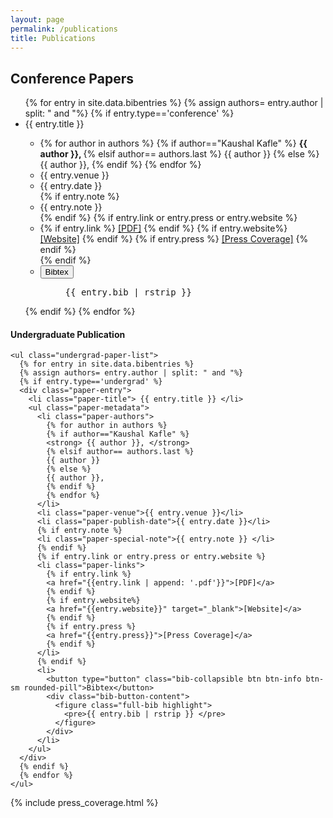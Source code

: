 ```yaml
---
layout: page
permalink: /publications
title: Publications
---
```


<div class="publication-list container">
  <div class="conference-papers">
    <h2>Conference Papers</h2>
    <ul class="conference-paper-list">
      {% for entry in site.data.bibentries %}
      {% assign authors= entry.author | split: " and "%}
      {% if entry.type=='conference' %}
      <div class="paper-entry">
        <li class="paper-title"> {{ entry.title }} </li>
        <ul class="paper-metadata">
          <li class="paper-authors">
            {% for author in authors %}
            {% if author=="Kaushal Kafle" %}
            <strong> {{ author }}, </strong>
            {% elsif author== authors.last %}
            {{ author }}
            {% else %}
            {{ author }},
            {% endif %}
            {% endfor %}
          </li>
          <li class="paper-venue">{{ entry.venue }}</li>
          <li class="paper-publish-date">{{ entry.date }}</li>
          {% if entry.note %}
          <li class="paper-special-note">{{ entry.note }} </li>
          {% endif %}
          {% if entry.link or entry.press or entry.website %}
          <li class="paper-links">
            {% if entry.link %}
            <a href="{{entry.link | append: '.pdf' | relative_url }}">[PDF]</a>
            {% endif %}
            {% if entry.website%}
            <a href="{{entry.website}}" target="_blank">[Website]</a>
            {% endif %}
            {% if entry.press %}
            <a href="{{entry.press}}">[Press Coverage]</a>
            {% endif %}
          </li>
          {% endif %}
          <li class="bibtex">
            <button type="button" class="bib-collapsible btn btn-info btn-sm rounded-pill">Bibtex</button>
            <div class="bib-button-content">
              <figure class="full-bib highlight">
                <pre>{{ entry.bib | rstrip }} </pre>
              </figure>
            </div>
          </li>
        </ul>
      </div>
      {% endif %}
      {% endfor %}
    </ul>
  </div>

  <div class="other-publications">
    <h4>Undergraduate Publication</h4>

    <ul class="undergrad-paper-list">
      {% for entry in site.data.bibentries %}
      {% assign authors= entry.author | split: " and "%}
      {% if entry.type=='undergrad' %}
      <div class="paper-entry">
        <li class="paper-title"> {{ entry.title }} </li>
        <ul class="paper-metadata">
          <li class="paper-authors">
            {% for author in authors %}
            {% if author=="Kaushal Kafle" %}
            <strong> {{ author }}, </strong>
            {% elsif author== authors.last %}
            {{ author }}
            {% else %}
            {{ author }},
            {% endif %}
            {% endfor %}
          </li>
          <li class="paper-venue">{{ entry.venue }}</li>
          <li class="paper-publish-date">{{ entry.date }}</li>
          {% if entry.note %}
          <li class="paper-special-note">{{ entry.note }} </li>
          {% endif %}
          {% if entry.link or entry.press or entry.website %}
          <li class="paper-links">
            {% if entry.link %}
            <a href="{{entry.link | append: '.pdf'}}">[PDF]</a>
            {% endif %}
            {% if entry.website%}
            <a href="{{entry.website}}" target="_blank">[Website]</a>
            {% endif %}
            {% if entry.press %}
            <a href="{{entry.press}}">[Press Coverage]</a>
            {% endif %}
          </li>
          {% endif %}
          <li>
            <button type="button" class="bib-collapsible btn btn-info btn-sm rounded-pill">Bibtex</button>
            <div class="bib-button-content">
              <figure class="full-bib highlight">
                <pre>{{ entry.bib | rstrip }} </pre>
              </figure>
            </div>
          </li>
        </ul>
      </div>
      {% endif %}
      {% endfor %}
    </ul>
  </div>
  <div class="news-coverage">
    {% include press_coverage.html %}
  </div>

</div>
